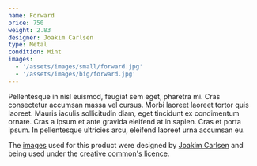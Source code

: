 ```yaml
---
name: Forward
price: 750
weight: 2.83
designer: Joakim Carlsen
type: Metal
condition: Mint
images:
  - '/assets/images/small/forward.jpg'
  - '/assets/images/big/forward.jpg'
---
```


Pellentesque in nisl euismod, feugiat sem eget, pharetra mi. Cras consectetur accumsan massa vel cursus. Morbi laoreet laoreet tortor quis laoreet. Mauris iaculis sollicitudin diam, eget tincidunt ex condimentum ornare. Cras a ipsum et ante gravida eleifend at in sapien. Cras et porta ipsum. In pellentesque ultricies arcu, eleifend laoreet urna accumsan eu.

The [images][flickr] used for this product were designed by [Joakim Carlsen][designer] and being used under the [creative common's licence][licence].

[flickr]: http://www.flickr.com/photos/50290212@N05/16033393402
[designer]: http://kassett.no
[licence]: http://creativecommons.org/licenses/by/2.0